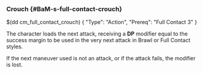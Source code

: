 ### Crouch {#BaM-s-full-contact-crouch}

$(dd cm_full_contact_crouch)
{ "Type": "Action",
	"Prereq": "Full Contact 3"
}

The character loads the next attack, receiving a **DP** modifier equal
to the success margin to be used in the very next attack in Brawl
or Full Contact styles.

If the next maneuver used is not an attack, or if the attack fails, 
the modifier is lost.
